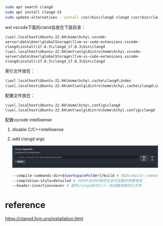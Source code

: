 

```bash
sudo apt search clangd
sudo apt install clangd-15
sudo update-alternatives --install /usr/bin/clangd clangd /usr/bin/clangd-15 100
```



wsl vscode下载的cland会放在下面目录：

```
\\wsl.localhost\Ubuntu-22.04\home\hchy\.vscode-server\data\User\globalStorage\llvm-vs-code-extensions.vscode-clangd\install\17.0.3\clangd_17.0.3\bin\clangd
\\wsl.localhost\Ubuntu-22.04\mnt\wslg\distro\home\hchy\.vscode-server\data\User\globalStorage\llvm-vs-code-extensions.vscode-clangd\install\17.0.3\clangd_17.0.3\bin\clangd
```

索引文件放在：

```bash
\\wsl.localhost\Ubuntu-22.04\home\hchy\.cache\clangd\index
\\wsl.localhost\Ubuntu-22.04\mnt\wslg\distro\home\hchy\.cache\clangd\index
```

配置文件放在：

```
\\wsl.localhost\Ubuntu-22.04\home\hchy\.config\clangd
\\wsl.localhost\Ubuntu-22.04\mnt\wslg\distro\home\hchy\.config\clangd
```





配置vscode intellisense

1.   disable C/C++intellisense

2.   add clangd args

     ![img](image/v2-82f2855bc27c062759338252fe69535c_720w.png)

     ```bash
     --compile-commands-dir=${workspaceFolder}/build # 指定compile_commands.json所在目录
     --completion-style=detailed # 代码补全的时候完全显示函数的参数类型
     --header-insertion=never # 避免clangd自动引入一些函数依赖的头文件
     ```

     

# reference

https://clangd.llvm.org/installation.html